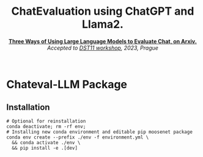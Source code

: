 <h1 align="center">ChatEvaluation using ChatGPT and Llama2.</h1>

<p align="center">
<a href="https://arxiv.org/abs/2308.06502"><b>Three Ways of Using Large Language Models to Evaluate Chat, on Arxiv.
</b></a><br>
<i>Accepted to <a href="https://dstc11.dstc.community/workshop/accepted-papers">DST11 workshop</a>, 2023, Prague</i></br>
<!-- <a href="Poster"><b>Poster</b></a><br>-->
</p>

<p>&nbsp;</p>

# Chateval-LLM Package

## Installation
```
# Optional for reinstallation
conda deactivate; rm -rf env; 
# Installing new conda environment and editable pip moosenet package
conda env create --prefix ./env -f environment.yml \
  && conda activate ./env \
  && pip install -e .[dev] 
```

<!-- link the prompts, says prompts with examples works best link the llama2 syntax-->


